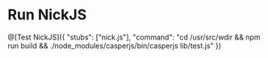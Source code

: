 # Run NickJS

@[Test NickJS]({ "stubs": ["nick.js"], "command": "cd /usr/src/wdir && npm run build && ./node_modules/casperjs/bin/casperjs lib/test.js" })